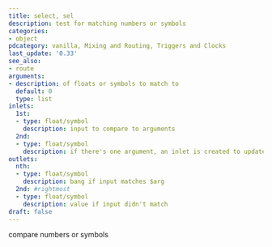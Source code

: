 ```yaml
---
title: select, sel
description: test for matching numbers or symbols
categories:
- object
pdcategory: vanilla, Mixing and Routing, Triggers and Clocks
last_update: '0.33'
see_also:
- route
arguments:
- description: of floats or symbols to match to
  default: 0
  type: list
inlets:
  1st:
  - type: float/symbol
    description: input to compare to arguments
  2nd:
  - type: float/symbol
    description: if there's one argument, an inlet is created to update it
outlets:
  nth:
  - type: float/symbol
    description: bang if input matches $arg
  2nd: #rightmost
  - type: float/symbol
    description: value if input didn't match
draft: false
---
```

compare numbers or symbols

